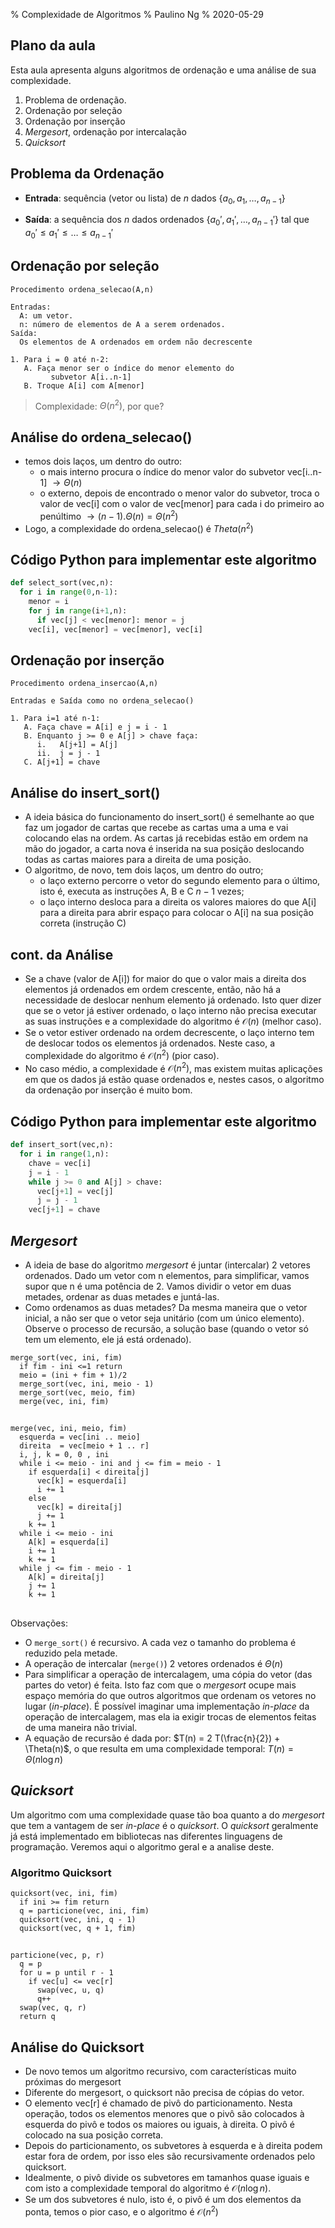 % Complexidade de Algoritmos
% Paulino Ng
% 2020-05-29

## Plano da aula

Esta aula apresenta alguns algoritmos de ordenação e uma análise de sua complexidade.

1. Problema de ordenação.
2. Ordenação por seleção
3. Ordenação por inserção
4. *Mergesort*, ordenação por intercalação
5. *Quicksort*

## Problema da Ordenação

* **Entrada**: sequência (vetor ou lista) de $n$ dados $\{a_0, a_1, \ldots, a_{n-1}\}$

* **Saída**: a sequência dos $n$ dados ordenados $\{a_0', a_1', \ldots, a_{n-1}'\}$ tal que $a_0' \leq a_1' \leq \ldots \leq a_{n-1}'$

## Ordenação por seleção

```
Procedimento ordena_selecao(A,n)

Entradas:
  A: um vetor.
  n: número de elementos de A a serem ordenados.
Saída:
  Os elementos de A ordenados em ordem não decrescente

1. Para i = 0 até n-2:
   A. Faça menor ser o índice do menor elemento do
         subvetor A[i..n-1]
   B. Troque A[i] com A[menor]
```

> Complexidade: $\Theta(n^2)$, por que?

## Análise do ordena_selecao()

- temos dois laços, um dentro do outro:
  - o mais interno procura o índice do menor valor do subvetor vec[i..n-1] $\rightarrow \Theta(n)$
  - o externo, depois de encontrado o menor valor do subvetor, troca o valor de vec[i] com o valor de vec[menor] para cada i do primeiro ao penúltimo $\rightarrow (n-1).\Theta(n) = \Theta(n^2)$
- Logo, a complexidade do ordena_selecao() é $Theta(n^2)$

## Código Python para implementar este algoritmo

```Python
def select_sort(vec,n):
  for i in range(0,n-1):
    menor = i
    for j in range(i+1,n):
      if vec[j] < vec[menor]: menor = j
    vec[i], vec[menor] = vec[menor], vec[i]
```

## Ordenação por inserção

```
Procedimento ordena_insercao(A,n)

Entradas e Saída como no ordena_selecao()

1. Para i=1 até n-1:
   A. Faça chave = A[i] e j = i - 1
   B. Enquanto j >= 0 e A[j] > chave faça:
      i.   A[j+1] = A[j]
      ii.  j = j - 1
   C. A[j+1] = chave
```

## Análise do insert_sort()

- A ideia básica do funcionamento do insert_sort() é semelhante ao que faz um jogador de cartas que recebe as cartas uma a uma e vai colocando elas na ordem. As cartas já recebidas estão em ordem na mão do jogador, a carta nova é inserida na sua posição deslocando todas as cartas maiores para a direita de uma posição.
- O algoritmo, de novo, tem dois laços, um dentro do outro;
  - o laço externo percorre o vetor do segundo elemento para o último, isto é, executa as instruções A, B e C $n-1$ vezes;
  - o laço interno desloca para a direita os valores maiores do que A[i] para a direita para abrir espaço para colocar o A[i] na sua posição correta (instrução C)

## cont. da Análise

- Se a chave (valor de A[i]) for maior do que o valor mais a direita dos elementos já ordenados em ordem crescente, então, não há a necessidade de deslocar nenhum elemento já ordenado. Isto quer dizer que se o vetor já estiver ordenado, o laço interno não precisa executar as suas instruções e a complexidade do algoritmo é $\mathcal{O}(n)$ (melhor caso).
- Se o vetor estiver ordenado na ordem decrescente, o laço interno tem de deslocar todos os elementos já ordenados. Neste caso, a complexidade do algoritmo é $\mathcal{O}(n^2)$ (pior caso).
- No caso médio, a complexidade é $\mathcal{O}(n^2)$, mas existem muitas aplicações em que os dados já estão quase ordenados e, nestes casos, o algoritmo da ordenação por inserção é muito bom.

## Código Python para implementar este algoritmo

```Python
def insert_sort(vec,n):
  for i in range(1,n):
    chave = vec[i]
    j = i - 1
    while j >= 0 and A[j] > chave:
      vec[j+1] = vec[j]
      j = j - 1
    vec[j+1] = chave
```

## *Mergesort*

* A ideia de base do algoritmo *mergesort* é juntar \(intercalar\) 2 vetores ordenados. Dado um vetor com n elementos, para simplificar, vamos supor que n é uma potência de 2. Vamos dividir o vetor em duas metades, ordenar as duas metades e juntá-las.
* Como ordenamos as duas metades? Da mesma maneira que o vetor inicial, a não ser que o vetor seja unitário \(com um único elemento\). Observe o processo de recursão, a solução base \(quando o vetor só tem um elemento, ele já está ordenado\).

```
merge_sort(vec, ini, fim)
  if fim - ini <=1 return
  meio = (ini + fim + 1)/2
  merge_sort(vec, ini, meio - 1)
  merge_sort(vec, meio, fim)
  merge(vec, ini, fim)
```

##

```
merge(vec, ini, meio, fim)
  esquerda = vec[ini .. meio]
  direita  = vec[meio + 1 .. r]
  i, j, k = 0, 0 , ini
  while i <= meio - ini and j <= fim = meio - 1
    if esquerda[i] < direita[j]
      vec[k] = esquerda[i]
      i += 1
    else
      vec[k] = direita[j]
      j += 1
    k += 1
  while i <= meio - ini
    A[k] = esquerda[i]
    i += 1
    k += 1
  while j <= fim - meio - 1
    A[k] = direita[j]
    j += 1
    k += 1
```

##

Observações:

- O `merge_sort()` é recursivo. A cada vez o tamanho do problema é reduzido pela metade.
- A operação de intercalar \(`merge()`\) 2 vetores ordenados é $\Theta(n)$
- Para simplificar a operação de intercalagem, uma cópia do vetor (das partes do vetor) é feita. Isto faz com que o *mergesort* ocupe mais espaço memória do que outros algoritmos que ordenam os vetores no lugar \(*in-place*\). É possível imaginar uma implementação *in-place* da operação de intercalagem, mas ela ia exigir trocas de elementos feitas de uma maneira não trivial.
- A equação de recursão é dada por: $T(n) = 2 T(\frac{n}{2}) + \Theta(n)$, o que resulta em uma complexidade temporal: $T(n) = \Theta(n \log n)$


## *Quicksort*

Um algoritmo com uma complexidade quase tão boa quanto a do *mergesort* que tem a vantagem de ser *in-place* é o *quicksort*. O *quicksort* geralmente já está implementado em bibliotecas nas diferentes linguagens de programação. Veremos aqui o algoritmo geral e a analise deste.

### Algoritmo Quicksort

```
quicksort(vec, ini, fim)
  if ini >= fim return
  q = particione(vec, ini, fim)
  quicksort(vec, ini, q - 1)
  quicksort(vec, q + 1, fim)
```

##
```
particione(vec, p, r)
  q = p
  for u = p until r - 1
    if vec[u] <= vec[r]
      swap(vec, u, q)
      q++
  swap(vec, q, r)
  return q
```

## Análise do Quicksort

- De novo temos um algoritmo recursivo, com características muito próximas do mergesort
- Diferente do mergesort, o quicksort não precisa de cópias do vetor.
- O elemento vec[r] é chamado de pivô do particionamento. Nesta operação, todos os elementos menores que o pivô são colocados à esquerda do pivô e todos os maiores ou iguais, à direita. O pivô é colocado na sua posição correta.
- Depois do particionamento, os subvetores à esquerda e à direita podem estar fora de ordem, por isso eles são recursivamente ordenados pelo quicksort.
- Idealmente, o pivô divide os subvetores em tamanhos quase iguais e com isto a complexidade temporal do algoritmo é $\mathcal{O}(n \log n)$.
- Se um dos subvetores é nulo, isto é, o pivô é um dos elementos da ponta, temos o pior caso, e o algoritmo é $\mathcal{O}(n^2)$
